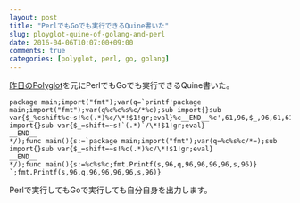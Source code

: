 ```yaml
---
layout: post
title: "PerlでもGoでも実行できるQuine書いた"
slug: ployglot-quine-of-golang-and-perl
date: 2016-04-06T10:07:00+09:00
comments: true
categories: [polyglot, perl, go, golang]
---
```


[昨日のPolyglot](http://shogo82148.github.io/blog/2016/04/05/polyglot-of-perl-and-golang/)を元にPerlでもGoでも実行できるQuine書いた。

<!-- More -->

```
package main;import("fmt");var(q=`printf'package main;import("fmt");var(q%c%c%s%c/*%c);sub import{}sub var{$_%cshift%c~s!%c(.*)%c/\*!$1!gr;eval}%c__END__%c',61,96,$_,96,61,61,61,96,96,10,10;print<DATA>`/*=);sub import{}sub var{$_=shift=~s!`(.*)`/\*!$1!gr;eval}
__END__
*/);func main(){s:=`package main;import("fmt");var(q=%c%s%c/*=);sub import{}sub var{$_=shift=~s!%c(.*)%c/\*!$1!gr;eval}
__END__
*/);func main(){s:=%c%s%c;fmt.Printf(s,96,q,96,96,96,96,s,96)}
`;fmt.Printf(s,96,q,96,96,96,96,s,96)}
```

Perlで実行してもGoで実行しても自分自身を出力します。
